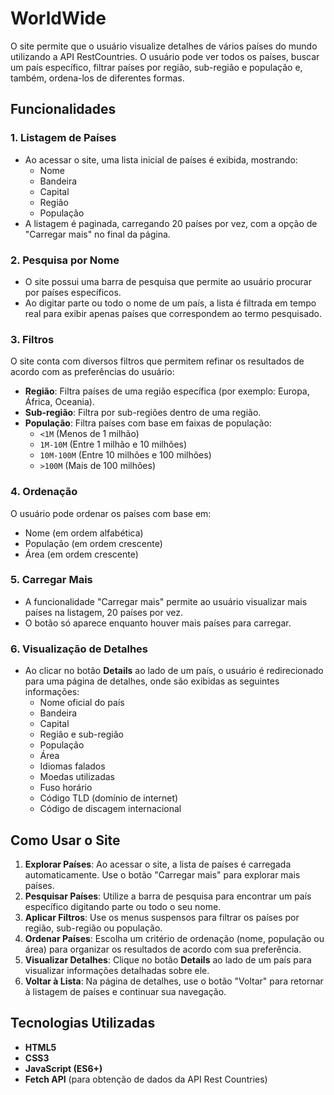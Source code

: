 # WorldWide

O site permite que o usuário visualize detalhes de vários países do mundo utilizando a API RestCountries. O usuário pode ver todos os países, buscar um país específico, filtrar países por região, sub-região e população e, também, ordena-los de diferentes formas.

## Funcionalidades

### 1. Listagem de Países
- Ao acessar o site, uma lista inicial de países é exibida, mostrando:
  - Nome
  - Bandeira
  - Capital
  - Região
  - População
- A listagem é paginada, carregando 20 países por vez, com a opção de "Carregar mais" no final da página.

### 2. Pesquisa por Nome
- O site possui uma barra de pesquisa que permite ao usuário procurar por países específicos.
- Ao digitar parte ou todo o nome de um país, a lista é filtrada em tempo real para exibir apenas países que correspondem ao termo pesquisado.

### 3. Filtros
O site conta com diversos filtros que permitem refinar os resultados de acordo com as preferências do usuário:
- **Região**: Filtra países de uma região específica (por exemplo: Europa, África, Oceania).
- **Sub-região**: Filtra por sub-regiões dentro de uma região.
- **População**: Filtra países com base em faixas de população:
  - `<1M` (Menos de 1 milhão)
  - `1M-10M` (Entre 1 milhão e 10 milhões)
  - `10M-100M` (Entre 10 milhões e 100 milhões)
  - `>100M` (Mais de 100 milhões)

### 4. Ordenação
O usuário pode ordenar os países com base em:
- Nome (em ordem alfabética)
- População (em ordem crescente)
- Área (em ordem crescente)

### 5. Carregar Mais
- A funcionalidade "Carregar mais" permite ao usuário visualizar mais países na listagem, 20 países por vez.
- O botão só aparece enquanto houver mais países para carregar.

### 6. Visualização de Detalhes
- Ao clicar no botão **Details** ao lado de um país, o usuário é redirecionado para uma página de detalhes, onde são exibidas as seguintes informações:
  - Nome oficial do país
  - Bandeira
  - Capital
  - Região e sub-região
  - População
  - Área
  - Idiomas falados
  - Moedas utilizadas
  - Fuso horário
  - Código TLD (domínio de internet)
  - Código de discagem internacional

## Como Usar o Site

1. **Explorar Países**: Ao acessar o site, a lista de países é carregada automaticamente. Use o botão "Carregar mais" para explorar mais países.
2. **Pesquisar Países**: Utilize a barra de pesquisa para encontrar um país específico digitando parte ou todo o seu nome.
3. **Aplicar Filtros**: Use os menus suspensos para filtrar os países por região, sub-região ou população.
4. **Ordenar Países**: Escolha um critério de ordenação (nome, população ou área) para organizar os resultados de acordo com sua preferência.
5. **Visualizar Detalhes**: Clique no botão **Details** ao lado de um país para visualizar informações detalhadas sobre ele.
6. **Voltar à Lista**: Na página de detalhes, use o botão "Voltar" para retornar à listagem de países e continuar sua navegação.

## Tecnologias Utilizadas
- **HTML5**
- **CSS3**
- **JavaScript (ES6+)**
- **Fetch API** (para obtenção de dados da API Rest Countries)
